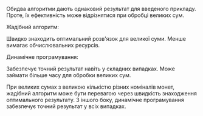 Обидва алгоритми дають однаковий результат для введеного прикладу. Проте, їх ефективність може відрізнятися при обробці великих сум.

Жадібний алгоритм:

Швидко знаходить оптимальний розв'язок для великої суми.
Менше вимагає обчислювальних ресурсів.

Динамічне програмування:

Забезпечує точний результат навіть у складних випадках.
Може займати більше часу для обробки великих сум.

При великих сумах з великою кількістю різних номіналів монет, жадібний алгоритм може бути перевагою через швидкість знаходження оптимального результату. З іншого боку, динамічне програмування забезпечує точний результат у всіх випадках.
